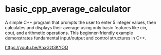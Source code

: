 # basic_cpp_average_calculator
A simple C++ program that prompts the user to enter 5 integer values, then calculates and displays their average using only basic features like cin, cout, and arithmetic operations. This beginner-friendly example demonstrates fundamental input/output and control structures in C++.

https://youtu.be/AnxGzt3KYOQ
